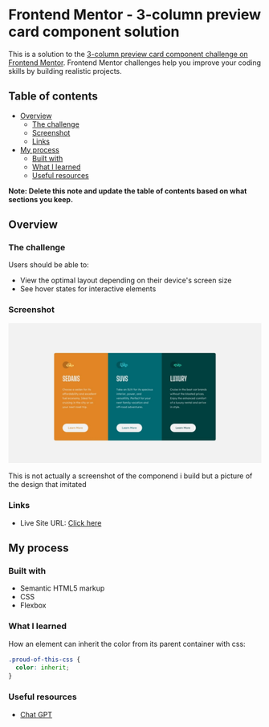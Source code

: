 # Frontend Mentor - 3-column preview card component solution

This is a solution to the [3-column preview card component challenge on Frontend Mentor](https://www.frontendmentor.io/challenges/3column-preview-card-component-pH92eAR2-). Frontend Mentor challenges help you improve your coding skills by building realistic projects. 

## Table of contents

- [Overview](#overview)
  - [The challenge](#the-challenge)
  - [Screenshot](#screenshot)
  - [Links](#links)
- [My process](#my-process)
  - [Built with](#built-with)
  - [What I learned](#what-i-learned)
  - [Useful resources](#useful-resources)


**Note: Delete this note and update the table of contents based on what sections you keep.**

## Overview

### The challenge

Users should be able to:

- View the optimal layout depending on their device's screen size
- See hover states for interactive elements

### Screenshot

![](./design/desktop-design.jpg)

This is not actually a screenshot of the componend i build but a picture of the design that imitated

### Links

- Live Site URL: [Click here](https://three-column-flexbox-compound.onrender.com)

## My process

### Built with

- Semantic HTML5 markup
- CSS 
- Flexbox

### What I learned



How an element can inherit the color from its parent container with css:
```css
.proud-of-this-css {
  color: inherit;
}
```



### Useful resources

- [Chat GPT](https://chat.openai.com/) 



